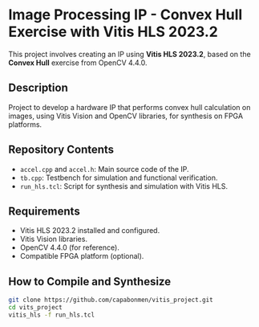 # Image Processing IP - Convex Hull Exercise with Vitis HLS 2023.2

This project involves creating an IP using **Vitis HLS 2023.2**, based on the **Convex Hull** exercise from OpenCV 4.4.0.

## Description

Project to develop a hardware IP that performs convex hull calculation on images, using Vitis Vision and OpenCV libraries, for synthesis on FPGA platforms.

## Repository Contents

- `accel.cpp` and `accel.h`: Main source code of the IP.  
- `tb.cpp`: Testbench for simulation and functional verification.  
- `run_hls.tcl`: Script for synthesis and simulation with Vitis HLS.

## Requirements

- Vitis HLS 2023.2 installed and configured.  
- Vitis Vision libraries.  
- OpenCV 4.4.0 (for reference).  
- Compatible FPGA platform (optional).

## How to Compile and Synthesize

```bash
git clone https://github.com/capabonmen/vitis_project.git
cd vits_project
vitis_hls -f run_hls.tcl
